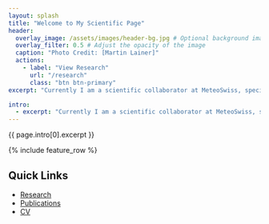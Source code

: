 ```yaml
---
layout: splash
title: "Welcome to My Scientific Page"
header:
  overlay_image: /assets/images/header-bg.jpg # Optional background image
  overlay_filter: 0.5 # Adjust the opacity of the image
  caption: "Photo Credit: [Martin Lainer]"
  actions:
    - label: "View Research"
      url: "/research"
      class: "btn btn-primary"
excerpt: "Currently I am a scientific collaborator at MeteoSwiss, specializing in radar meteorology."

intro:
  - excerpt: "Currently I am a scientific collaborator at MeteoSwiss, specializing in radar meteorology."
---
```


<div class="intro">
  {{ page.intro[0].excerpt }}
</div>

{% include feature_row %}

## Quick Links
- [Research](research)
- [Publications](publications)
- [CV](cv)